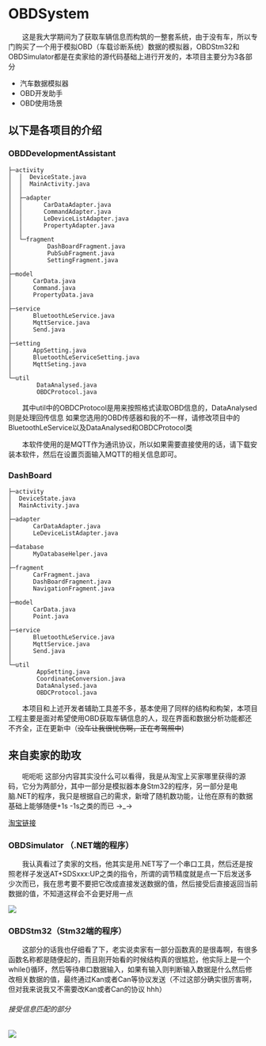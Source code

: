 # OBDSystem #
&emsp;&emsp;这是我大学期间为了获取车辆信息而构筑的一整套系统，由于没有车，所以专门购买了一个用于模拟OBD（车载诊断系统）数据的模拟器，OBDStm32和OBDSimulator都是在卖家给的源代码基础上进行开发的，本项目主要分为3各部分

-  汽车数据模拟器
- OBD开发助手
- OBD使用场景

## 以下是各项目的介绍 ##
### OBDDevelopmentAssistant ###
```
├─activity
│  │  DeviceState.java
│  │  MainActivity.java
│  │
│  ├─adapter
│  │      CarDataAdapter.java
│  │      CommandAdapter.java
│  │      LeDeviceListAdapter.java
│  │      PropertyAdapter.java
│  │
│  └─fragment
│          DashBoardFragment.java
│          PubSubFragment.java
│          SettingFragment.java
│
├─model
│      CarData.java
│      Command.java
│      PropertyData.java
│
├─service
│      BluetoothLeService.java
│      MqttService.java
│      Send.java
│
├─setting
│      AppSetting.java
│      BluetoothLeServiceSetting.java
│      MqttSeting.java
│
└─util
        DataAnalysed.java
        OBDCProtocol.java
```

&emsp;&emsp;其中util中的OBDCProtocol是用来按照格式读取OBD信息的，DataAnalysed则是处理回传信息
如果您选用的OBD传感器和我的不一样，请修改项目中的BluetoothLeService以及DataAnalysed和OBDCProtocol类

&emsp;&emsp;本软件使用的是MQTT作为通讯协议，所以如果需要直接使用的话，请下载安装本软件，然后在设置页面输入MQTT的相关信息即可。
### DashBoard ###
```
├─activity
│  DeviceState.java
│  MainActivity.java
│
├─adapter
│      CarDataAdapter.java
│      LeDeviceListAdapter.java
│
├─database
│      MyDatabaseHelper.java
│
├─fragment
│      CarFragment.java
│      DashBoardFragment.java
│      NavigationFragment.java
│
├─model
│      CarData.java
│      Point.java
│
├─service
│      BluetoothLeService.java
│      MqttService.java
│      Send.java
│
└─util
        AppSetting.java
        CoordinateConversion.java
        DataAnalysed.java
        OBDCProtocol.java
```
&emsp;&emsp;本项目和上述开发者辅助工具差不多，基本使用了同样的结构和构架，本项目工程主要是面对希望使用OBD获取车辆信息的人，现在界面和数据分析功能都还不齐全，正在更新中（~~没车让我很忧伤啊，正在考驾照中~~)

## 来自卖家的助攻 ##
&emsp;&emsp;呃呃呃  这部分内容其实没什么可以看得，我是从淘宝上买家哪里获得的源码，它分为两部分，其中一部分是模拟器本身Stm32的程序，另一部分是电脑.NET的程序，我只是根据自己的需求，新增了随机数功能，让他在原有的数据基础上能够随便+1s -1s之类的而已
→_→  

[淘宝链接](https://item.taobao.com/item.htm?spm=a230r.1.14.24.4aFy3O&id=521895133360&ns=1&abbucket=1#detail)

### OBDSimulator （.NET端的程序） ###
&emsp;&emsp;我认真看过了卖家的文档，他其实是用.NET写了一个串口工具，然后还是按照老样子发送AT+SDSxxx:UP之类的指令，所谓的调节精度就是点一下后发送多少次而已，我在思考要不要把它改成直接发送数据的值，然后接受后直接返回当前数据的值，不知道这样会不会更好用一点

![](http://i2.muimg.com/567571/951412ff27020ed4.png)

### OBDStm32（Stm32端的程序） ###
&emsp;&emsp;这部分的话我也仔细看了下，老实说卖家有一部分函数真的是很毒啊，有很多函数名称都是随便起的，而且刚开始看的时候结构真的很尴尬，他实际上是一个while()循环，然后等待串口数据输入，如果有输入则判断输入数据是什么然后修改相关数据的值，最终通过Kan或者Can等协议发送（不过这部分确实很厉害啊，但对我来说我又不需要改Kan或者Can的协议 hhh）

###### 接受信息匹配的部分
![](http://i2.muimg.com/567571/6cd24ad2afaa9842.png)


